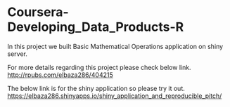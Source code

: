 # Coursera-Developing_Data_Products-R

In this project we built Basic Mathematical Operations application on shiny server.

For more details regarding this project please check below link.
http://rpubs.com/elbaza286/404215

The below link is for the shiny application so please try it out.  
https://elbaza286.shinyapps.io/shiny_application_and_reproducible_pitch/
